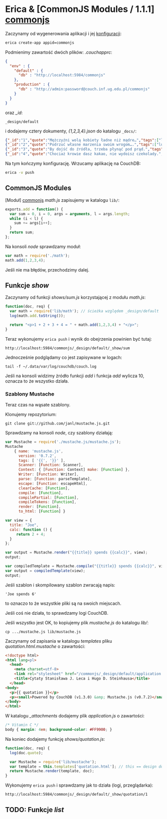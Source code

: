 # Erica & [CommonJS Modules / 1.1.1] [commonjs]

Zaczynamy od wygenerowania aplikacji
i jej [konfiguracji](http://couchapp.org/page/couchapp-config):

```sh
erica create-app appid=commonjs
```

Podmienimy zawartość dwóch plików: *.couchapprc*:

```json
{
  "env" : {
    "default" : {
      "db" : "http://localhost:5984/commonjs"
    },
    "production" : {
      "db" : "http://admin:password@couch.inf.ug.edu.pl/commonjs"
    }
  }
}
```

oraz *_id*:

```
_design/default
```

i dodajemy cztery dokumenty, *{1,2,3,4}.json* do katalogu `_docs/`:

```json
{"_id":"1","quote":"Mężczyźni wolą kobiety ładne niż mądre…","tags":["ludzie","kobiety","mężczyźni"]}
{"_id":"2","quote":"Podrzuć własne marzenia swoim wrogom….","tags":["ludzie","myślenie","marzenia"]}
{"_id":"3","quote":"By dojść do źródła, trzeba płynąć pod prąd.","tags":["źródło"]}
{"_id":"4","quote":"Chociaż krowie dasz kakao, nie wydoisz czekolady.","tags":["krowa","doić"]}
```

Na tym kończymy konfigurację. Wrzucamy aplikację na CouchDB:

```sh
erica -v push
```


## CommonJS Modules

[Moduł] [commonjs] *math.js* zapisujemy w katalogu `lib/`:

```js
exports.add = function() {
  var sum = 0, i = 0, args = arguments, l = args.length;
  while (i < l) {
    sum += args[i++];
  }
  return sum;
};
```

Na konsoli *node* sprawdzamy moduł:

```js
var math = require('./math');
math.add(1,2,3,4);
```

Jeśli nie ma błędów, przechodzimy dalej.


## Funkcje *show*

Zaczynamy od funkcji *shows/sum.js* korzystającej z modułu *math.js*:

```js
function(doc, req) {
  var math = require('lib/math'); // ścieżka względem _design/default
  log(math.add.toString());

  return "<p>1 + 2 + 3 + 4 = " + math.add(1,2,3,4) + "</p>";
}
```

Teraz wykonujemy `erica push` i wynik do obejrzenia powinien być tutaj:

```
http://localhost:5984/commonjs/_design/default/_show/sum
```

Jednocześnie podglądamy co jest zapisywane w logach:

```
tail -f ~/.data/var/log/couchdb/couch.log
```

Jeśli na konsoli widzimy żródło funkcji *add*
i funkcja *add* wylicza 10, oznacza to że wszystko działa.


### Szablony Mustache

Teraz czas na wąsate szablony.

Klonujemy repozytorium:

```
git clone git://github.com/janl/mustache.js.git
```

Sprawdzamy na konsoli *node*, czy szablony działają:

```js
var Mustache = require('./mustache.js/mustache.js');
Mustache
    { name: 'mustache.js',
      version: '0.7.2',
      tags: [ '{{', '}}' ],
      Scanner: [Function: Scanner],
      Context: { [Function: Context] make: [Function] },
      Writer: [Function: Writer],
      parse: [Function: parseTemplate],
      escape: [Function: escapeHtml],
      clearCache: [Function],
      compile: [Function],
      compilePartial: [Function],
      compileTokens: [Function],
      render: [Function],
      to_html: [Function] }

var view = {
  title: "Joe",
  calc: function () {
     return 2 + 4;
  }
};

var output = Mustache.render("{{title}} spends {{calc}}", view);
output;

var compiledTemplate = Mustache.compile("{{title}} spends {{calc}}", view);
var output = compiledTemplate(view);
output;

```

Jeśli szablon i skompilowany szablon zwracają napis:

```
'Joe spends 6'
```

to oznaczo to że wszystkie pliki są na swoich miejscach.

Jeśli coś nie działa, to sprawdzamy logi CouchDB.

Jeśli wszystko jest OK, to kopiujemy plik *mustache.js*
do katalogu *lib/*:

```
cp .../mustache.js lib/mustache.js
```


Zaczynamy od zapisania w katalogu *templates* pliku *quotation.html.mustache*
o zawartości:

```html
<!doctype html>
<html lang=pl>
  <head>
    <meta charset=utf-8>
    <link rel="stylesheet" href="/commonjs/_design/default/application.css">
    <title>Cytaty Stanisława J. Leca i Hugo D. Steinhausa</title>
  </head>
<body>
  <p>{{ quotation }}</p>
  <p><small>Powered by CouchDB (v1.3.0) &amp; Mustache.js (v0.7.2)</small></p>
</body>
</html>
```

W katalogu *_attachments* dodajemy plik *application.js*
o zawartości:

```css
/* Vitamin C */
body { margin: 4em; background-color: #FF9900; }
```

Na koniec dodajemy funkcję *shows/quotation.js*:

```js
function(doc, req) {
  log(doc.quote);

  var Mustache = require('lib/mustache');
  var template = this.templates['quotation.html']; // this == design document
  return Mustache.render(template, doc);
}
```

Wykonujemy `erica push` i sprawdzamy jak to działa
(logi, przeglądarka):

```
http://localhost:5984/commonjs/_design/default/_show/quotation/1
```


## TODO: Funkcje *list*


<!-- links -->

[commonjs]: <http://wiki.commonjs.org/wiki/Modules/1.1.1> "CommonJS Modules / 1.1.1"
[node modules]: <http://nodejs.org/docs/latest/api/modules.html> "Node.js Modules"
